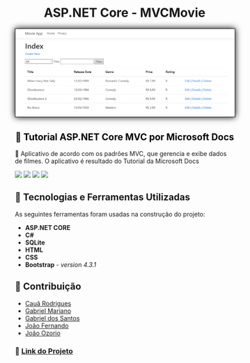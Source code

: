 <h1 align="center">ASP.NET Core - MVCMovie</h1>



<img src="imagesReadme/img1.png" style="border: 1px solid #000; box-shadow: 0 0 1em #000">



<h2 align="center">
    <a href="https://docs.microsoft.com/en-us/aspnet/core/tutorials/first-mvc-app/start-mvc?view=aspnetcore-5.0&tabs=visual-studio" target="_blank" style="color:black; text-decoration:none;"> 🔗 Tutorial ASP.NET Core MVC por Microsoft Docs</a>
</h2>


<p>🚀 Aplicativo de acordo com os padrões MVC, que gerencia e exibe dados de filmes. O aplicativo é resultado do Tutorial da Microsoft Docs</p>

<img src="https://img.shields.io/static/v1?label=ASP.NET Core&message=5.0&color=7159c&style=for-the-badge&logo=CSharp"/> <img src="https://img.shields.io/static/v1?label=&message=Visual Studio Code&color=2159c1&style=for-the-badge&logo=Visual Studio Code"/> <img src="https://img.shields.io/static/v1?label=Microsoft&message=Docs&color=7159c1&style=for-the-badge&logo=Microsoft"/> <img src="https://img.shields.io/static/v1?label=SENAI&message=DOGE&color=f1d075&style=for-the-badge&logo="/>



## :hammer: Tecnologias e Ferramentas Utilizadas

As seguintes ferramentas foram usadas na construção do projeto:

- **ASP.NET CORE**
- **C#**
- **SQLite**
- **HTML**
- **CSS**
- **Bootstrap** - *version 4.3.1*



## :busts_in_silhouette: Contribuição

- [Cauã Rodrigues](https://github.com/CauaRodrigues)
- [Gabriel Mariano](https://github.com/Gabriel-MarianoJ)
- [Gabriel dos Santos](https://github.com/GabrielGSF)
- [João Fernando](https://github.com/Joaocaetano1105)
- [João Ozorio](https://github.com/odrelvic)



### :link: [Link do Projeto]()



